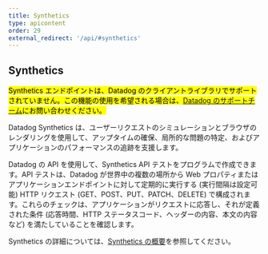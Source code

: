 ```yaml
---
title: Synthetics
type: apicontent
order: 29
external_redirect: '/api/#synthetics'
---
```

## Synthetics

<mark>Synthetics エンドポイントは、Datadog のクライアントライブラリでサポートされていません。この機能の使用を希望される場合は、[Datadog のサポートチーム][1]にお問い合わせください。</mark>

Datadog Synthetics は、ユーザーリクエストのシミュレーションとブラウザのレンダリングを使用して、アップタイムの確保、局所的な問題の特定、およびアプリケーションのパフォーマンスの追跡を支援します。

Datadog の API を使用して、Synthetics API テストをプログラムで作成できます。API テストは、Datadog が世界中の複数の場所から Web プロパティまたはアプリケーションエンドポイントに対して定期的に実行する (実行間隔は設定可能) HTTP リクエスト (GET、POST、PUT、PATCH、DELETE) で構成されます。これらのチェックは、アプリケーションがリクエストに応答し、それが定義された条件 (応答時間、HTTP ステータスコード、ヘッダーの内容、本文の内容など) を満たしていることを確認します。

Synthetics の詳細については、[Synthetics の概要][1]を参照してください。

[1]: /ja/synthetics